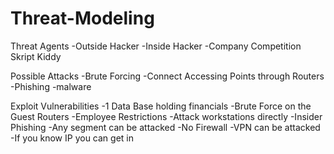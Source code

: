 # Threat-Modeling

Threat Agents
 -Outside Hacker
 -Inside Hacker
 -Company Competition
 Skript Kiddy
 
 Possible Attacks
 -Brute Forcing
 -Connect Accessing Points through Routers
 -Phishing
 -malware
 
 
 Exploit Vulnerabilities
 -1 Data Base holding financials
 -Brute Force on the Guest Routers
 -Employee Restrictions
 -Attack workstations directly
 -Insider Phishing
 -Any segment can be attacked
 -No Firewall
 -VPN can be attacked
 -If you know IP you can get in
 
